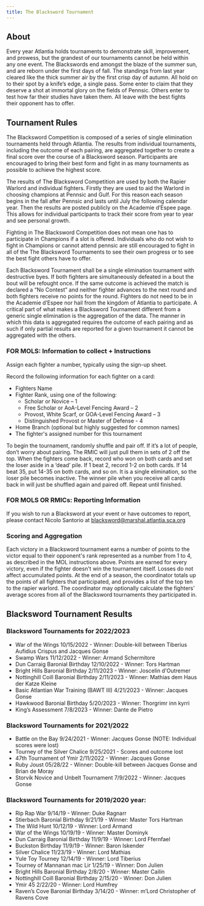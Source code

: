 ```yaml
---
title: The Blacksword Tournament
---
```


## About

Every year Atlantia holds tournaments to demonstrate skill, improvement, and prowess, but the grandest of our tournaments cannot be held within any one event. The Blackswords end amongst the blaze of the summer sun, and are reborn under the first days of fall. The standings from last year cleared like the thick summer air by the first crisp day of autumn. All hold on to their spot by a knife’s edge, a single pass. Some enter to claim that they deserve a shot at immortal glory on the fields of Pennsic. Others enter to test how far their studies have taken them. All leave with the best fights their opponent has to offer.

## Tournament Rules

The Blacksword Competition is composed of a series of single elimination tournaments held through Atlantia. The results from individual tournaments, including the outcome of each pairing, are aggregated together to create a final score over the course of a Blacksword season. Participants are encouraged to bring their best form and fight in as many tournaments as possible to achieve the highest score.

The results of The Blacksword Competition are used by both the Rapier Warlord and individual fighters. Firstly they are used to aid the Warlord in choosing champions at Pennsic and Gulf. For this reason each season begins in the fall after Pennsic and lasts until July the following calendar year. Then the results are posted publicly on the Academie d’Espee page. This allows for individual participants to track their score from year to year and see personal growth.  

Fighting in The Blacksword Competition does not mean one has to participate in Champions if a slot is offered.  Individuals who do not wish to fight in Champions or cannot attend pennsic are still encouraged to fight in all of the The Blacksword Tournaments to see their own progress or to see the best fight others have to offer.  

Each Blacksword Tournament shall be a single elimination tournament with destructive byes.  If both fighters are simultaneously defeated in a bout the bout will be refought once.  If the same outcome is achieved the match is declared a “No Contest” and neither fighter advances to the next round and both fighters receive no points for the round. Fighters do not need to be in the Academie d’Espee nor hail from the kingdom of Atlantia to participate. A critical part of what makes a Blacksword Tournament different from a generic single elimination is the aggregation of the data.  The manner in which this data is aggregated requires the outcome of each pairing and as such if only partial results are reported for a given tournament it cannot be aggregated with the others.  

### FOR MOLS: Information to collect + Instructions

Assign each fighter a number, typically using the sign-up sheet.

Record the following information for each fighter on a card:

* Fighters Name
* Fighter Rank, using one of the following:
  * Scholar or Novice – 1
  * Free Scholar or AoA-Level Fencing Award – 2
  * Provost, White Scarf, or GOA-Level Fencing Award – 3
  * Distinguished Provost or Master of Defense - 4
* Home Branch (optional but highly suggested for common names)
* The fighter's assigned number for this tournament

To begin the tournament, randomly shuffle and pair off. If it’s a lot of people, don’t worry about pairing. The RMIC will just pull them in sets of 2 off the top. When the fighters come back, record who won on both cards and set the loser aside in a ‘dead’ pile. If 1 beat 2, record 1-2 on both cards. If 14 beat 35, put 14-35 on both cards, and so on. It is a single elimination, so the loser pile becomes inactive. The winner pile when you receive all cards back in will just be shuffled again and paired off. Repeat until finished.

### FOR MOLS OR RMICs: Reporting Information

If you wish to run a Blacksword at your event or have outcomes to report, please contact Nicolo Santorio at [blacksword@marshal.atlantia.sca.org](mailto:blacksword@marshal.atlantia.sca.org)

### Scoring and Aggregation

Each victory in a Blacksword tournament earns a number of points to the victor equal to their opponent's rank represented as a number from 1 to 4, as described in the MOL instructions above. Points are earned for every victory, even if the fighter doesn't win the tournament itself. Losses do not affect accumulated points. At the end of a season, the coordinator totals up the points of all fighters that participated, and provides a list of the top ten to the rapier warlord. The coordinator may optionally calculate the fighters' average scores from all of the Blacksword tournaments they participated in.

## Blacksword Tournament Results

### Blacksword Tournaments for 2022/2023

* War of the Wings 10/15/2022 - Winner: Double-kill between Tiberius Aufidius Crispus and Jacques Gonse
* Swamp Wars 11/12/2022 - Winner:  Armand Schermitore
* Dun Carraig Baronial Birthday 12/10/2022 - Winner:  Tors Hartman
* Bright Hills Baronial Birthday 2/11/2023 - Winner:  Joscelin d'Outremer
* Nottinghill Coill Baronial Birthday 2/11/2023 - Winner:  Mathias dem Haus der Katze Kleine
* Basic Atlantian War Training (BAWT III) 4/21/2023 - Winner:  Jacques Gonse
* Hawkwood Baronial Birthday 5/20/2023 - Winner:  Thorgrimr inn kyrri
* King’s Assessment 7/8/2023 - Winner: Dante de Pietro

### Blacksword Tournaments for 2021/2022

* Battle on the Bay 9/24/2021 - Winner: Jacques Gonse (NOTE: Individual scores were lost)
* Tourney of the Silver Chalice 9/25/2021 - Scores and outcome lost
* 47th Tournament of Ymir 2/11/2022 - Winner: Jacques Gonse
* Ruby Joust 05/28/22 - Winner: Double-kill between Jacques Gonse and Brian de Moray
* Storvik Novice and Unbelt Tournament 7/9/2022 - Winner: Jacques Gonse

### Blacksword Tournaments for 2019/2020 year:

* Rip Rap War 9/14/19 - Winner: Duke Ragnarr
* Stierbach Baronial Birthday 9/21/19 - Winner: Master Tors Hartman
* The Wild Hunt 10/12/19 - Winner: Lord Armand
* War of the Wings 10/19/19 - Winner: Master Dominyk
* Dun Carraig Baronial Birthday 11/9/19 - Winner: Lord Ffernfael
* Buckston Birthday 11/9/19 - Winner: Baron Iskender
* Silver Chalice 11/23/19 - Winner: Lord Mathias
* Yule Toy Tourney 12/14/19 - Winner: Lord Tiberius
* Tourney of Mannanan mac Lir 1/25/19 - Winner: Don Julien
* Bright Hills Baronial Birthday 2/8/20 - Winner: Master Cailin
* Nottinghill Coill Baronial Birthday 2/15/20 - Winner: Don Julien
* Ymir 45 2/22/20 - Winner: Lord Humfrey
* Raven’s Cove Baronial Birthday 3/14/20 - Winner: m’Lord Christopher of Ravens Cove
